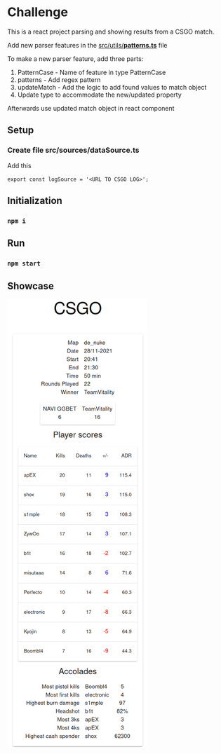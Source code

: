 # Challenge

This is a react project parsing and showing results from a CSGO match.

Add new parser features in the [src/utils/**patterns.ts**](src/utils/patterns.ts) file

To make a new parser feature, add three parts:

1.  PatternCase - Name of feature in type PatternCase
2.  patterns - Add regex pattern
3.  updateMatch - Add the logic to add found values to match object
4.  Update type to accommodate the new/updated property

Afterwards use updated match object in react component

## Setup

### Create file **src/sources/dataSource.ts**

Add this

    export const logSource = '<URL TO CSGO LOG>';

## Initialization

### `npm i`

## Run

### `npm start`

## Showcase
![Parser example](public/csgoparser.png 'Parser')
